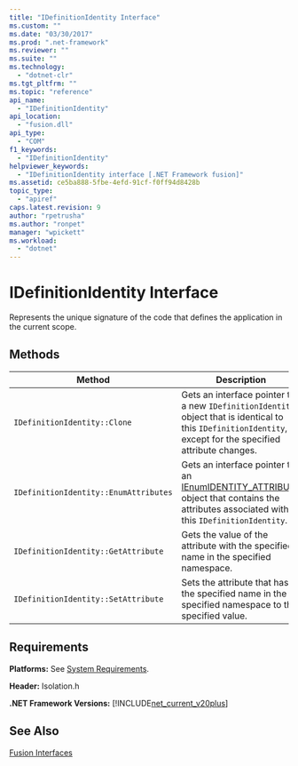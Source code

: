 ```yaml
---
title: "IDefinitionIdentity Interface"
ms.custom: ""
ms.date: "03/30/2017"
ms.prod: ".net-framework"
ms.reviewer: ""
ms.suite: ""
ms.technology: 
  - "dotnet-clr"
ms.tgt_pltfrm: ""
ms.topic: "reference"
api_name: 
  - "IDefinitionIdentity"
api_location: 
  - "fusion.dll"
api_type: 
  - "COM"
f1_keywords: 
  - "IDefinitionIdentity"
helpviewer_keywords: 
  - "IDefinitionIdentity interface [.NET Framework fusion]"
ms.assetid: ce5ba888-5fbe-4efd-91cf-f0ff94d8428b
topic_type: 
  - "apiref"
caps.latest.revision: 9
author: "rpetrusha"
ms.author: "ronpet"
manager: "wpickett"
ms.workload: 
  - "dotnet"
---
```

# IDefinitionIdentity Interface
Represents the unique signature of the code that defines the application in the current scope.  
  
## Methods  
  
|Method|Description|  
|------------|-----------------|  
|`IDefinitionIdentity::Clone`|Gets an interface pointer to a new `IDefinitionIdentity` object that is identical to this `IDefinitionIdentity`, except for the specified attribute changes.|  
|`IDefinitionIdentity::EnumAttributes`|Gets an interface pointer to an [IEnumIDENTITY_ATTRIBUTE](../../../../docs/framework/unmanaged-api/fusion/ienumidentity-attribute-interface.md) object that contains the attributes associated with this `IDefinitionIdentity`.|  
|`IDefinitionIdentity::GetAttribute`|Gets the value of the attribute with the specified name in the specified namespace.|  
|`IDefinitionIdentity::SetAttribute`|Sets the attribute that has the specified name in the specified namespace to the specified value.|  
  
## Requirements  
 **Platforms:** See [System Requirements](../../../../docs/framework/get-started/system-requirements.md).  
  
 **Header:** Isolation.h  
  
 **.NET Framework Versions:** [!INCLUDE[net_current_v20plus](../../../../includes/net-current-v20plus-md.md)]  
  
## See Also  
 [Fusion Interfaces](../../../../docs/framework/unmanaged-api/fusion/fusion-interfaces.md)
